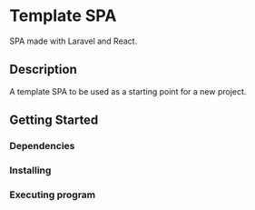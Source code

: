 # Template SPA

SPA made with Laravel and React.

## Description

A template SPA to be used as a starting point for a new project.

## Getting Started

### Dependencies

### Installing

### Executing program
